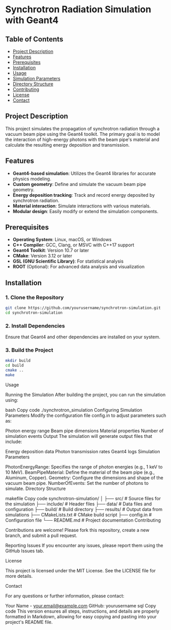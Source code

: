 # Synchrotron Radiation Simulation with Geant4

## Table of Contents
- [Project Description](#project-description)
- [Features](#features)
- [Prerequisites](#prerequisites)
- [Installation](#installation)
- [Usage](#usage)
- [Simulation Parameters](#simulation-parameters)
- [Directory Structure](#directory-structure)
- [Contributing](#contributing)
- [License](#license)
- [Contact](#contact)

## Project Description
This project simulates the propagation of synchrotron radiation through a vacuum beam pipe using the Geant4 toolkit. The primary goal is to model the interaction of high-energy photons with the beam pipe's material and calculate the resulting energy deposition and transmission.

## Features
- **Geant4-based simulation**: Utilizes the Geant4 libraries for accurate physics modeling.
- **Custom geometry**: Define and simulate the vacuum beam pipe geometry.
- **Energy deposition tracking**: Track and record energy deposited by synchrotron radiation.
- **Material interaction**: Simulate interactions with various materials.
- **Modular design**: Easily modify or extend the simulation components.

## Prerequisites
- **Operating System**: Linux, macOS, or Windows
- **C++ Compiler**: GCC, Clang, or MSVC with C++17 support
- **Geant4 Toolkit**: Version 10.7 or later
- **CMake**: Version 3.12 or later
- **GSL (GNU Scientific Library)**: For statistical analysis
- **ROOT** (Optional): For advanced data analysis and visualization

## Installation

### 1. Clone the Repository
```bash
git clone https://github.com/yourusername/synchrotron-simulation.git
cd synchrotron-simulation
```

### 2. Install Dependencies
Ensure that Geant4 and other dependencies are installed on your system.

### 3. Build the Project
```bash
mkdir build
cd build
cmake ..
make
```


Usage

Running the Simulation
After building the project, you can run the simulation using:

bash
Copy code
./synchrotron_simulation
Configuring Simulation Parameters
Modify the configuration file config.in to adjust parameters such as:

Photon energy range
Beam pipe dimensions
Material properties
Number of simulation events
Output
The simulation will generate output files that include:

Energy deposition data
Photon transmission rates
Geant4 logs
Simulation Parameters

PhotonEnergyRange: Specifies the range of photon energies (e.g., 1 keV to 10 MeV).
BeamPipeMaterial: Define the material of the beam pipe (e.g., Aluminum, Copper).
Geometry: Configure the dimensions and shape of the vacuum beam pipe.
NumberOfEvents: Set the number of photons to simulate.
Directory Structure

makefile
Copy code
synchrotron-simulation/
│
├── src/                  # Source files for the simulation
├── include/              # Header files
├── data/                 # Data files and configuration
├── build/                # Build directory
├── results/              # Output data from simulations
├── CMakeLists.txt        # CMake build script
├── config.in             # Configuration file
└── README.md             # Project documentation
Contributing

Contributions are welcome! Please fork this repository, create a new branch, and submit a pull request.

Reporting Issues
If you encounter any issues, please report them using the GitHub Issues tab.

License

This project is licensed under the MIT License. See the LICENSE file for more details.

Contact

For any questions or further information, please contact:

Your Name - your.email@example.com
GitHub: yourusername
sql
Copy code
This version ensures all steps, instructions, and details are properly formatted in Markdown, allowing for easy copying and pasting into your project's README file.
